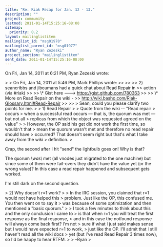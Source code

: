 ```yaml
---
title: "Re: Riak Recap for Jan. 12 - 13."
description: ""
project: community
lastmod: 2011-01-14T15:25:16-08:00
sitemap:
  priority: 0.2
layout: mailinglistitem
mailinglist_id: "msg01978"
mailinglist_parent_id: "msg01977"
author_name: "Ryan Zezeski"
project_section: "mailinglistitem"
sent_date: 2011-01-14T15:25:16-08:00
---
```



On Fri, Jan 14, 2011 at 6:21 PM, Ryan Zezeski  wrote:

&gt;
&gt; On Fri, Jan 14, 2011 at 5:46 PM, Mark Phillips  wrote:
&gt;&gt;
&gt;&gt;
&gt;&gt; 2) seancribbs and jiboumans had a quick chat about Read Repair in
&gt;&gt; action (via #riak)
&gt;&gt;
&gt;&gt; \\* Gist here ---&gt; https://gist.github.com/780363
&gt;&gt;
&gt;&gt; \\* More on Read Repair on the wiki -
&gt;&gt; http://wiki.basho.com/Riak-Glossary.html#Read-Repair
&gt;&gt;
&gt;&gt;
&gt; Sean, could you please clarify two points for me.
&gt;
&gt; 1) Read Repair
&gt;
&gt; Quote from the wiki -- "Read repair 
&gt; occurs
&gt; when a successful read occurs — that is, the quorum was met — but not all
&gt; replicas from which the object was requested agreed on the value"
&gt;
&gt; However, the OP said his get did not work the first time, so wouldn't that
&gt; mean the quorum wasn't met and therefore no read repair should have
&gt; occurred? That doesn't seem right but that's what I take away from the wiki
&gt; definition.
&gt;

Crap, the second after I hit "send" the lightbulb goes on! Why is that?

The quorum \\_was\\_ met (all vnodes just migrated to the one machine) but since
some of them were fail-overs they didn't have the value yet (or the wrong
value)? In this case a read repair happened and subsequent gets worked.

I'm still dark on the second question.


&gt; 2) Why doesn't r=1 work?
&gt;
&gt; In the IRC session, you claimed that r=1 would not have helped this
&gt; problem. Just like the OP, this confused me. You then went on to say it
&gt; was because of some optimization and then mentioned a "basic quorum."
&gt;
&gt; I took a few minutes to think about this and the only conclusion I came to
&gt; is that when r=1 you will treat the first response as the final response,
&gt; and in this case the notfound response will always come back first? I'm not
&gt; sure if what I just said makes sense but I would have expected r=1 to work,
&gt; just like the OP. I'll admit that I still haven't read all the wiki docs
&gt; yet (but I've read Read Repair 3 times now), so I'd be happy to hear RTFM.
&gt;
&gt; -Ryan
&gt;
